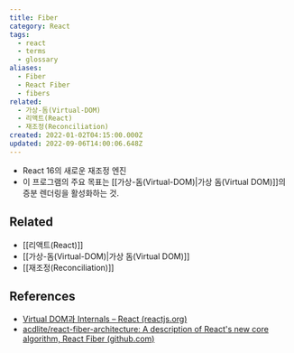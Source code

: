 ```yaml
---
title: Fiber
category: React
tags:
  - react
  - terms
  - glossary
aliases:
  - Fiber
  - React Fiber
  - fibers
related:
  - 가상-돔(Virtual-DOM)
  - 리액트(React)
  - 재조정(Reconciliation)
created: 2022-01-02T04:15:00.000Z
updated: 2022-09-06T14:00:06.648Z
---
```


<Metadata />

- React 16의 새로운 재조정 엔진
- 이 프로그램의 주요 목표는 [[가상-돔(Virtual-DOM)|가상 돔(Virtual DOM)]]의 증분 렌더링을 활성화하는 것.

## Related

- [[리액트(React)]]
- [[가상-돔(Virtual-DOM)|가상 돔(Virtual DOM)]]
- [[재조정(Reconciliation)]]

## References

- [Virtual DOM과 Internals – React (reactjs.org)](https://ko.reactjs.org/docs/faq-internals.html#what-is-react-fiber)
- [acdlite/react-fiber-architecture: A description of React's new core algorithm, React Fiber (github.com)](https://github.com/acdlite/react-fiber-architecture)
